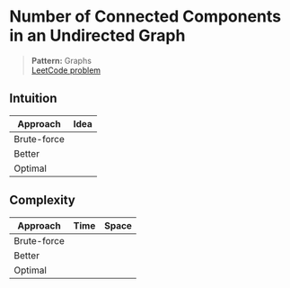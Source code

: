 # Number of Connected Components in an Undirected Graph

> **Pattern:** Graphs  
> [LeetCode problem](https://leetcode.com/problems/number-of-connected-components-in-an-undirected-graph/)

## Intuition

| Approach | Idea |
|----------|------|
| Brute-force | |
| Better | |
| Optimal | |

## Complexity

| Approach  | Time | Space |
|-----------|------|-------|
| Brute-force |  |  |
| Better |  |  |
| Optimal |  |  |

